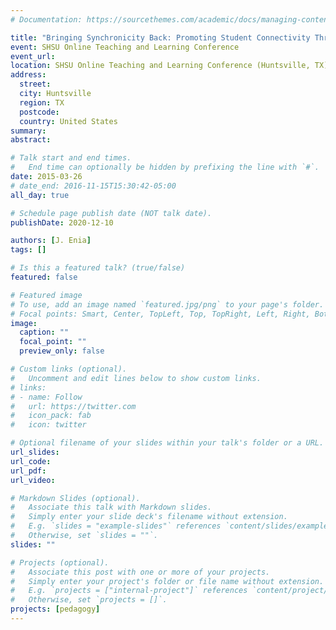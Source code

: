 ```yaml
---
# Documentation: https://sourcethemes.com/academic/docs/managing-content/

title: "Bringing Synchronicity Back: Promoting Student Connectivity Through Google+ and Google Hangouts"
event: SHSU Online Teaching and Learning Conference
event_url: 
location: SHSU Online Teaching and Learning Conference (Huntsville, TX)
address:
  street:
  city: Huntsville
  region: TX
  postcode: 
  country: United States
summary:
abstract:

# Talk start and end times.
#   End time can optionally be hidden by prefixing the line with `#`.
date: 2015-03-26
# date_end: 2016-11-15T15:30:42-05:00
all_day: true

# Schedule page publish date (NOT talk date).
publishDate: 2020-12-10

authors: [J. Enia]
tags: []

# Is this a featured talk? (true/false)
featured: false

# Featured image
# To use, add an image named `featured.jpg/png` to your page's folder. 
# Focal points: Smart, Center, TopLeft, Top, TopRight, Left, Right, BottomLeft, Bottom, BottomRight.
image:
  caption: ""
  focal_point: ""
  preview_only: false

# Custom links (optional).
#   Uncomment and edit lines below to show custom links.
# links:
# - name: Follow
#   url: https://twitter.com
#   icon_pack: fab
#   icon: twitter

# Optional filename of your slides within your talk's folder or a URL.
url_slides: 
url_code:
url_pdf:
url_video: 

# Markdown Slides (optional).
#   Associate this talk with Markdown slides.
#   Simply enter your slide deck's filename without extension.
#   E.g. `slides = "example-slides"` references `content/slides/example-slides.md`.
#   Otherwise, set `slides = ""`.
slides: ""

# Projects (optional).
#   Associate this post with one or more of your projects.
#   Simply enter your project's folder or file name without extension.
#   E.g. `projects = ["internal-project"]` references `content/project/deep-learning/index.md`.
#   Otherwise, set `projects = []`.
projects: [pedagogy]
---
```

